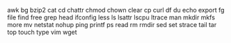 awk
bg
bzip2
cat
cd
chattr
chmod
chown
clear
cp
curl
df
du
echo
export
fg
file
find
free
grep
head
ifconfig
less
ls
lsattr
lscpu
ltrace
man
mkdir
mkfs
more 
mv
netstat
nohup
ping
printf
ps
read
rm
rmdir
sed
set
strace
tail
tar
top
touch
type
vim
wget
